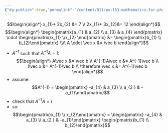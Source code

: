```yaml
---
{"dg-publish":true,"permalink":"/content/011/px-153-mathematics-for-physicists/term-2/px-153-k-linear-algebra/px-153-k3-solving-simultaneous-equations/","noteIcon":"1","created":"2024-10-01T18:27:09.413+01:00","updated":"2024-11-26T19:40:02.197+00:00"}
---
```


$$\begin{align*}
	x_{1}+ 2x_{2} &= 7 \\
	2x_{1}+ 3x_{2}&= 12 
\end{align*}$$
$$\begin{align*}
	\begin{pmatrix}a_{1} & a_{2} \\ a_{3} & a_{4} \end{pmatrix} \cdot \begin{pmatrix}x_{1} \\x_{2} \end{pmatrix} &= \begin{pmatrix}b_{1} \\ b_{2}\end{pmatrix} \\\\
	A \cdot \vec x &= \vec b
\end{align*}$$
- $A^{-1}$ such that $A^{-1}A = I:$ 
$$\begin{align*}
		A\vec x &= \vec b \\
		A^{-1}A\vec x &= A^{-1}\vec b \\
		I\vec x &= A^{-1}\vec b \\
		\therefore \vec x &= A^{-1}\vec b
	\end{align*}$$
- assume: 
$$A^{-1} = \begin{pmatrix} -a_{4} & a_{3} \\ a_{2 } & -a_{1}\end{pmatrix}$$
- check that $A^{-1}A = I$
- so: 
$$\begin{pmatrix}x_{1} \\ x_{2}\end{pmatrix} = \begin{pmatrix} -a_{4} & a_{3} \\ a_{2 } & -a_{1}\end{pmatrix} \begin{pmatrix}b_{1} \\ b_{2}\end{pmatrix}$$
